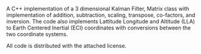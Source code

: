 A C++ implementation of a 3 dimensional Kalman Filter, Matrix class with implementation of addition, subtraction, scaling, transpose, co-factors, and inversion. 
The code also implements Lattitude Longitude and Altitude (LLA) to Earth Centered Inertial (ECI) coordinates with conversions between the two coordinate systems.

All code is distributed with the attached license.
